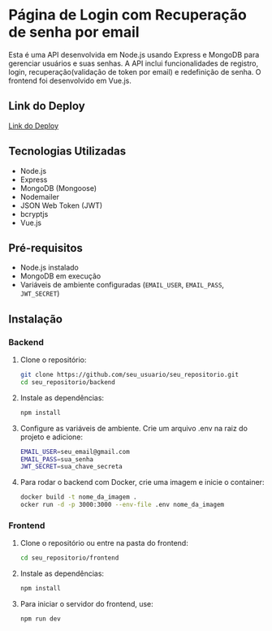 # Página de Login com Recuperação de senha por email

Esta é uma API desenvolvida em Node.js usando Express e MongoDB para gerenciar usuários e suas senhas. A API inclui funcionalidades de registro, login, recuperação(validação de token por email) e redefinição de senha. O frontend foi desenvolvido em Vue.js.

## Link do Deploy

[Link do Deploy](https://login-project-pbqr.vercel.app/)

## Tecnologias Utilizadas

- Node.js
- Express
- MongoDB (Mongoose)
- Nodemailer
- JSON Web Token (JWT)
- bcryptjs
- Vue.js

## Pré-requisitos

- Node.js instalado
- MongoDB em execução
- Variáveis de ambiente configuradas (`EMAIL_USER`, `EMAIL_PASS`, `JWT_SECRET`)

## Instalação

### Backend

1. Clone o repositório:

   ```bash
   git clone https://github.com/seu_usuario/seu_repositorio.git
   cd seu_repositorio/backend
   ```

2. Instale as dependências:

    ```bash
   npm install
    ```

3. Configure as variáveis de ambiente. Crie um arquivo .env na raiz do projeto e adicione:

    ```bash
    EMAIL_USER=seu_email@gmail.com
    EMAIL_PASS=sua_senha
    JWT_SECRET=sua_chave_secreta
    ```

4. Para rodar o backend com Docker, crie uma imagem e inicie o container:

    ```bash
    docker build -t nome_da_imagem .
    ocker run -d -p 3000:3000 --env-file .env nome_da_imagem
    ```

### Frontend

1. Clone o repositório ou entre na pasta do frontend:

    ```bash
    cd seu_repositorio/frontend
    ```

2. Instale as dependências:

    ```bash
    npm install
    ```

3. Para iniciar o servidor do frontend, use:

    ```bash
    npm run dev
    ```

